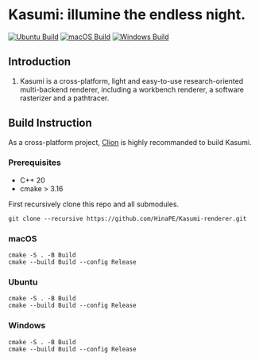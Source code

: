 # Kasumi: illumine the endless night.

[![Ubuntu Build](https://github.com/HinaPE/Kasumi-renderer/actions/workflows/ubuntu.yml/badge.svg)](https://github.com/HinaPE/Kasumi-renderer/actions/workflows/ubuntu.yml)
[![macOS Build](https://github.com/HinaPE/Kasumi-renderer/actions/workflows/macos.yml/badge.svg)](https://github.com/HinaPE/Kasumi-renderer/actions/workflows/macos.yml)
[![Windows Build](https://github.com/HinaPE/Kasumi-renderer/actions/workflows/windows.yml/badge.svg)](https://github.com/HinaPE/Kasumi-renderer/actions/workflows/windows.yml)

## Introduction

1. Kasumi is a cross-platform, light and easy-to-use research-oriented multi-backend renderer, including a workbench renderer, a software rasterizer and a pathtracer.  

## Build Instruction

As a cross-platform project, [Clion](https://www.jetbrains.com/clion/) is highly recommanded to build Kasumi.

### Prerequisites

- C++ 20
- cmake > 3.16

First recursively clone this repo and all submodules.

```shell
git clone --recursive https://github.com/HinaPE/Kasumi-renderer.git
```

### macOS

```shell
cmake -S . -B Build
cmake --build Build --config Release
```

### Ubuntu

```shell
cmake -S . -B Build
cmake --build Build --config Release
```

### Windows

```shell
cmake -S . -B Build
cmake --build Build --config Release
```
